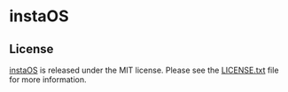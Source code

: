 # instaOS

## License

[instaOS][] is released under the MIT license. Please see the
[LICENSE.txt][] file for more information.

[instaOS]: https://github.com/s-mahm/instaOS
[LICENSE.txt]: https://github.com/s-mahm/instaOS/blob/main/LICENSE.txt
